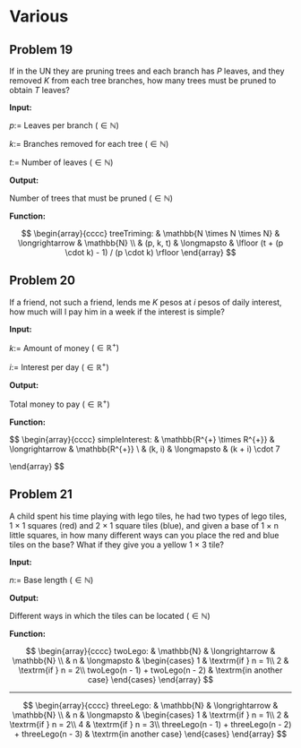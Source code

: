 # Various

## Problem 19

If in the UN they are pruning trees and each branch has $P$ leaves, and they removed $K$ from each tree branches, how many trees must be pruned to obtain $T$ leaves?

**Input:**

$p:=$ Leaves per branch $(\in \mathbb{N})$

$k:=$ Branches removed for each tree $(\in \mathbb{N})$

$t:=$ Number of leaves $(\in \mathbb{N})$

**Output:**

Number of trees that must be pruned $(\in\mathbb{N})$

**Function:**

$$
\begin{array}{cccc}
treeTriming: & \mathbb{N \times N \times N} & \longrightarrow & \mathbb{N} \\
& (p, k, t) & \longmapsto & \lfloor (t + (p \cdot k) - 1) / (p \cdot k) \rfloor
\end{array}
$$

## Problem 20

If a friend, not such a friend, lends me $K$ pesos at $i$ pesos of daily interest, how much will I pay him in a week if the interest is simple?

**Input:**

$k:=$ Amount of money $(\in \mathbb{R^{+}})$

$i:=$ Interest per day $(\in \mathbb{R^{+}})$

**Output:**

Total money to pay $(\in\mathbb{R^{+}})$

**Function:**

$$
\begin{array}{cccc}
simpleInterest: & \mathbb{R^{+} \times R^{+}} & \longrightarrow & \mathbb{R^{+}} \\
& (k, i) & \longmapsto & (k + i) \cdot 7

\end{array}
$$

## Problem 21

A child spent his time playing with lego tiles, he had two types of lego tiles, 1 × 1 squares (red) and 2 × 1 square tiles (blue), and given a base of 1 × n little squares, in how many different ways can you place the red and blue tiles on the base? What if they give you a yellow 1 × 3 tile?

**Input:**

$n:=$ Base length $(\in \mathbb{N})$

**Output:**

Different ways in which the tiles can be located $(\in\mathbb{N})$

**Function:**

$$
\begin{array}{cccc}
twoLego: & \mathbb{N} & \longrightarrow & \mathbb{N} \\
& n & \longmapsto &
\begin{cases}
1 & \textrm{if } n = 1\\
2 & \textrm{if } n = 2\\
twoLego(n - 1) + twoLego(n - 2) & \textrm{in another case}
\end{cases}
\end{array}
$$

---

$$
\begin{array}{cccc}
threeLego: & \mathbb{N} & \longrightarrow & \mathbb{N} \\
& n & \longmapsto &
\begin{cases}
1 & \textrm{if } n = 1\\
2 & \textrm{if } n = 2\\
4 & \textrm{if } n = 3\\
threeLego(n - 1) + threeLego(n - 2) + threeLego(n - 3) & \textrm{in another case}
\end{cases}
\end{array}
$$
